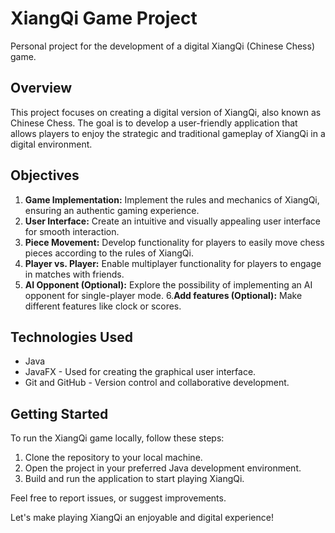 # XiangQi Game Project

Personal project for the development of a digital XiangQi (Chinese Chess) game.

## Overview
This project focuses on creating a digital version of XiangQi, also known as Chinese Chess. The goal is to develop a user-friendly application that allows players to enjoy the strategic and traditional gameplay of XiangQi in a digital environment.

## Objectives
1. **Game Implementation:** Implement the rules and mechanics of XiangQi, ensuring an authentic gaming experience.
2. **User Interface:** Create an intuitive and visually appealing user interface for smooth interaction.
3. **Piece Movement:** Develop functionality for players to easily move chess pieces according to the rules of XiangQi.
4. **Player vs. Player:** Enable multiplayer functionality for players to engage in matches with friends.
5. **AI Opponent (Optional):** Explore the possibility of implementing an AI opponent for single-player mode.
6.**Add features (Optional):**
Make different features like clock or scores.

## Technologies Used
- Java
- JavaFX - Used for creating the graphical user interface.
- Git and GitHub - Version control and collaborative development.

## Getting Started
To run the XiangQi game locally, follow these steps:

1. Clone the repository to your local machine.
2. Open the project in your preferred Java development environment.
3. Build and run the application to start playing XiangQi.

Feel free to report issues, or suggest improvements.

Let's make playing XiangQi an enjoyable and digital experience!
